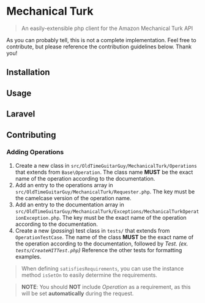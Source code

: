 Mechanical Turk
================
> An easily-extensible php client for the Amazon Mechanical Turk API

As you can probably tell, this is not a complete implementation. Feel free to contribute, but please reference the contribution guidelines below. Thank you!

Installation
-------------

Usage
-------------

Laravel
-------------

Contributing
-------------

### Adding Operations
1. Create a new class in `src/OldTimeGuitarGuy/MechanicalTurk/Operations` that extends from `Base\Operation`. The class name **MUST** be the exact name of the operation according to the documentation.
2. Add an entry to the operations array in `src/OldTimeGuitarGuy/MechanicalTurk/Requester.php`. The key must be the camelcase version of the operation name.
3. Add an entry to the documentation array in `src/OldTimeGuitarGuy/MechanicalTurk/Exceptions/MechanicalTurkOperationException.php`. The key must be the exact name of the operation according to the documentation.
4. Create a new (_passing_) test class in `tests/` that extends from `OperationTestCase`. The name of the class **MUST** be the exact name of the operation according to the documentation, followed by _Test_. _(ex. `tests/CreateHITTest.php`)_ Reference the other tests for formatting examples.

> When defining `satisfiesRequirements`, you can use the instance method `isSetOn` to easily determine the requirements.

> **NOTE**: You should **NOT** include _Operation_ as a requirement, as this will be set **automatically** during the request.
